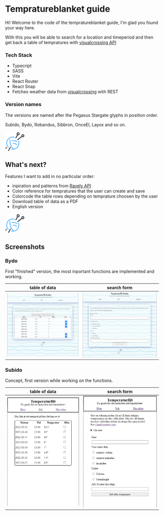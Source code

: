 # Tempratureblanket guide 
Hi! Welcome to the code of the tempratureblanket guide, I'm glad you found your way here.

With this you will be able to search for a location and timeperiod and then get back a table of tempratures with [visualcrossing API](https://www.visualcrossing.com/weather/weather-data-services)

### Tech Stack 
- Typecript
- SASS
- Vite
- React Router
- React Snap
- Fetches weather data from [visualcrossing](https://www.visualcrossing.com/weather/weather-data-services) with REST

### Version names 
The versions are named after the Pegasus Stargate glyphs in position order. 

Subido, Bydo, Robandus, Sibbron, OnceEl, Layox and so on.

![yarn](./src/assets/yarn.png)

## What's next?
Features I want to add in no particular order:
- inpiration and patterns from [Ravely API](https://www.ravelry.com/groups/ravelry-api)
- Color reference for tempratures that the user can create and save
- Colorcode the table rows depending on temprature choosen by the user
- Download table of data as a PDF
- English version

![yarn](./src/assets/yarn.png)

## Screenshots

### Bydo
First "finished" version, the most inportant functions are implemented and working.

table of data | search form
:------------:|:-----------:
![](./src/assets/screenshots/bydo1.jpg) | ![](./src/assets/screenshots/bydo2.jpg)

### Subido
Concept, first version while working on the functions.

table of data | search form
:------------:|:-----------:
![](./src/assets/screenshots/subido1.png) | ![](./src/assets/screenshots/subido2.png)
